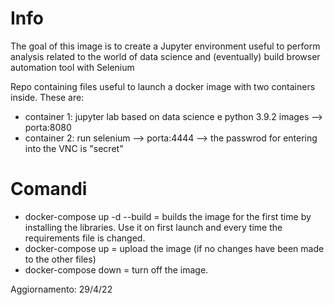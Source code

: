 # Info

The goal of this image is to create a Jupyter environment useful to perform analysis related to the world of data science and (eventually) build browser automation tool with Selenium

Repo containing files useful to launch a docker image with two containers inside. These are:
- container 1: jupyter lab based on data science e python 3.9.2 images --> porta:8080
- container 2: run selenium --> porta:4444 --> the passwrod for entering into the VNC is "secret"

# Comandi
- docker-compose up -d --build = builds the image for the first time by installing the libraries. Use it on first launch and every time the requirements file is changed.
- docker-compose up = upload the image (if no changes have been made to the other files)
- docker-compose down = turn off the image.

Aggiornamento: 29/4/22